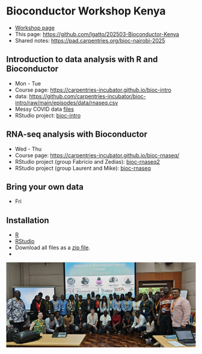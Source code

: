 # Bioconductor Workshop Kenya

- [Workshop page](https://training.bioconductor.org/workshops/2025-03-Nairobi/index.html)
- This page: https://github.com/lgatto/202503-Bioconductor-Kenya
- Shared notes: https://pad.carpentries.org/bioc-nairobi-2025

## Introduction to data analysis with R and Bioconductor

- Mon - Tue
- Course page: https://carpentries-incubator.github.io/bioc-intro
- data: https://github.com/carpentries-incubator/bioc-intro/raw/main/episodes/data/rnaseq.csv
- Messy COVID data [files](https://github.com/lgatto/202503-Bioconductor-Kenya/tree/main/messy)
- RStudio project: [bioc-intro](https://github.com/lgatto/202503-Bioconductor-Kenya/tree/main/bioc-intro)

## RNA-seq analysis with Bioconductor

- Wed - Thu
- Course page: https://carpentries-incubator.github.io/bioc-rnaseq/
- RStudio project (group Fabricio and Zedias): [bioc-rnaseq2](https://github.com/lgatto/202503-Bioconductor-Kenya/tree/main/bioc-rnaseq2)
- RStudio project (group Laurent and Mike): [bioc-rnaseq](https://github.com/lgatto/202503-Bioconductor-Kenya/tree/main/bioc-rnaseq)

## Bring your own data

- Fri

## Installation

- [R](https://carpentries-incubator.github.io/bioc-intro/)
- [RStudio](https://carpentries-incubator.github.io/bioc-intro/)
- Download all files as a [zip file](https://github.com/lgatto/202503-Bioconductor-Kenya/archive/refs/heads/main.zip).
- 
![Bioconductor Workshop Kenya group picture](./figs/group_photo.jpg)
